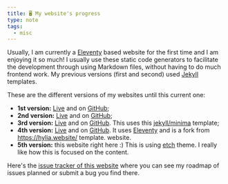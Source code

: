 ```yaml
---
title: 🖥️ My website's progress
type: note
tags:
  - misc
---
```


Usually, I am currently a [Eleventy](https://www.11ty.dev/) based website for the first time and I am enjoying it so much! I usually use these static code generators to facilitate the development through using Markdown files, without having to do much frontend work. My previous versions (first and second) used [Jekyll](https://jekyllrb.com/) templates.

These are the different versions of my websites until this current one:
- **1st version:** [Live](http://isabelcosta.github.io/first-personal-website) and on [GitHub](http://github.com/isabelcosta/first-personal-website);
- **2nd version:** [Live](http://isabelcosta.github.io/second-personal-website) and on [GitHub](https://github.com/isabelcosta/second-personal-website);
- **3rd version:** [Live](http://isabelcosta.github.io/third-personal-website) and on [GitHub](https://github.com/isabelcosta/third-personal-website). This uses this [jekyll/minima](https://github.com/jekyll/minima) template;
- **4th version:** [Live](https://isabelcosta.github.io/fourth-personal-website/) and on [GitHub](https://github.com/isabelcosta/fourth-personal-website). It uses [Eleventy](https://www.11ty.dev/) and is a fork from https://hylia.website/ template. website.
- **5th version:** this website right here :) This is using [etch](https://themes.gohugo.io/themes/etch/) theme. I really like how this is focused on the content.

Here's the [issue tracker of this website](https://github.com/isabelcosta/isabelcosta.github.io/issues) where you can see my roadmap of issues planned or submit a bug you find there.